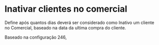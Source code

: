 # Inativar clientes no comercial

 Define após quantos dias deverá ser considerado como Inativo um cliente no Comercial, baseado na data da ultima compra do cliente.
 
 
 Baseado na configuração 246,